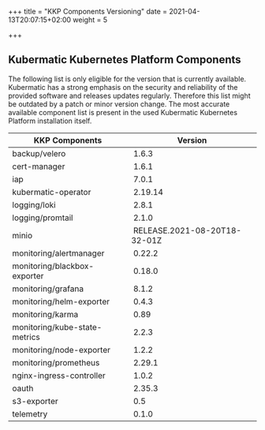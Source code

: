 +++
title = "KKP Components Versioning"
date = 2021-04-13T20:07:15+02:00
weight = 5

+++



## Kubermatic Kubernetes Platform Components

The following list is only eligible for the version that is currently available. Kubermatic has a strong emphasis on the security and reliability of the provided software and releases updates regularly. Therefore this list might be outdated by a patch or minor version change. The most accurate available component list is present in the used Kubermatic Kubernetes Platform installation itself.

| KKP Components                | Version                      |
| ----------------------------- | ---------------------------- |
| backup/velero | 1.6.3 |
| cert-manager | 1.6.1 |
| iap | 7.0.1 |
| kubermatic-operator | 2.19.14 |
| logging/loki | 2.8.1 |
| logging/promtail | 2.1.0 |
| minio | RELEASE.2021-08-20T18-32-01Z |
| monitoring/alertmanager | 0.22.2 |
| monitoring/blackbox-exporter | 0.18.0 |
| monitoring/grafana | 8.1.2 |
| monitoring/helm-exporter | 0.4.3 |
| monitoring/karma | 0.89 |
| monitoring/kube-state-metrics | 2.2.3 |
| monitoring/node-exporter | 1.2.2 |
| monitoring/prometheus | 2.29.1 |
| nginx-ingress-controller | 1.0.2 |
| oauth | 2.35.3 |
| s3-exporter | 0.5 |
| telemetry | 0.1.0 |
